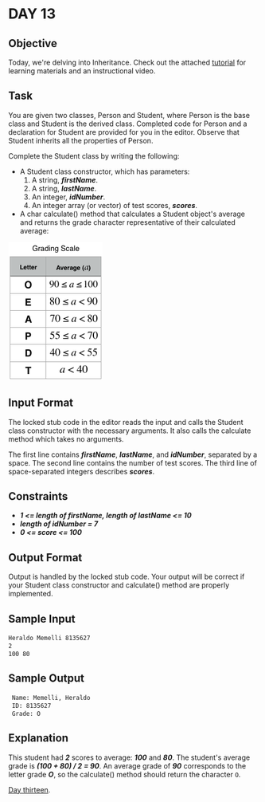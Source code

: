 # DAY 13
## Objective
Today, we're delving into Inheritance. Check out the attached 
[tutorial](https://www.hackerrank.com/challenges/30-inheritance/tutorial) for learning materials and an instructional 
video.

## Task
You are given two classes, Person and Student, where Person is the base class and Student is the derived class. 
Completed code for Person and a declaration for Student are provided for you in the editor. Observe that Student 
inherits all the properties of Person.

Complete the Student class by writing the following:

- A Student class constructor, which has  parameters:
  1. A string, _**firstName**_.
  2. A string, _**lastName**_.
  3. An integer, _**idNumber**_.
  4. An integer array (or vector) of test scores, _**scores**_.
- A char calculate() method that calculates a Student object's average and returns the grade character representative of their calculated average:

![Grading](../imgs/test_day_13_b.png)

## Input Format

The locked stub code in the editor reads the input and calls the Student class constructor with the necessary arguments.
It also calls the calculate method which takes no arguments.

The first line contains _**firstName**_, _**lastName**_, and _**idNumber**_, separated by a space. The second line 
contains the number of test scores. The third line of space-separated integers describes _**scores**_.

## Constraints
- _**1 <= length of firstName, length of lastName <= 10**_
- _**length of idNumber = 7**_
- _**0 <= score <= 100**_

## Output Format

Output is handled by the locked stub code. Your output will be correct if your Student class constructor and calculate()
method are properly implemented.

## Sample Input
````
Heraldo Memelli 8135627
2
100 80
````
## Sample Output
````
 Name: Memelli, Heraldo
 ID: 8135627
 Grade: O
````
## Explanation

This student had _**2**_ scores to average: _**100**_ and _**80**_. The student's average grade is 
_**(100 + 80) / 2 = 90**_. An average grade of _**90**_ corresponds to the letter grade _**O**_, so the calculate() 
method should return the character ``O``.

[Day thirteen](https://www.hackerrank.com/challenges/30-inheritance/problem?isFullScreen=true).